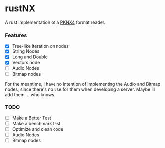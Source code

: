 # rustNX
A rust implementation of a [PKNX4](https://nxformat.github.io/) format reader.

### Features
- [x] Tree-like iteration on nodes
- [x] String Nodes
- [x] Long and Double
- [x] Vectors node
- [ ] Audio Nodes
- [ ] Bitmap nodes

For the meantime, i have no intention of implementing the Audio and Bitmap nodes, since there's no use for them when developing a server. Maybe ill add them.... who knows.

### TODO
- [ ] Make a Better Test
- [ ] Make a benchmark test
- [ ] Optimize and clean code
- [ ] Audio Nodes
- [ ] Bitmap nodes